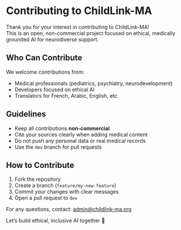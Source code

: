 # Contributing to ChildLink-MA

Thank you for your interest in contributing to ChildLink-MA!  
This is an open, non-commercial project focused on ethical, medically grounded AI for neurodiverse support.

## Who Can Contribute
We welcome contributions from:
- Medical professionals (pediatrics, psychiatry, neurodevelopment)
- Developers focused on ethical AI
- Translators for French, Arabic, English, etc.

## Guidelines
- Keep all contributions **non-commercial**
- Cite your sources clearly when adding medical content
- Do not push any personal data or real medical records
- Use the `dev` branch for pull requests

## How to Contribute
1. Fork the repository
2. Create a branch (`feature/my-new-feature`)
3. Commit your changes with clear messages
4. Open a pull request to `dev`

For any questions, contact: [admin@childlink-ma.org](mailto:admin@childlink-ma.org)

Let’s build ethical, inclusive AI together 🤝
